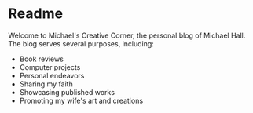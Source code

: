 # Readme

Welcome to Michael's Creative Corner, the personal blog of Michael Hall. The blog serves several purposes, including:

* Book reviews
* Computer projects
* Personal endeavors
* Sharing my faith
* Showcasing published works
* Promoting my wife's art and creations
